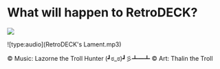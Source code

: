 # What will happen to RetroDECK?

<img src="../thalinthetroll.png">


![type:audio](RetroDECK's Lament.mp3)


©️ Music: Lazorne the Troll Hunter (┛ಠ_ಠ)┛彡┻━┻   ©️ Art: Thalin the Troll
